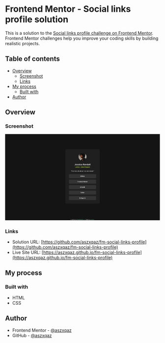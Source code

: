 # Frontend Mentor - Social links profile solution

This is a solution to the [Social links profile challenge on Frontend Mentor](https://www.frontendmentor.io/challenges/social-links-profile-UG32l9m6dQ). Frontend Mentor challenges help you improve your coding skills by building realistic projects.

## Table of contents

- [Overview](#overview)
  - [Screenshot](#screenshot)
  - [Links](#links)
- [My process](#my-process)
  - [Built with](#built-with)
- [Author](#author)

## Overview

### Screenshot

![](./screenshot.jpg)

### Links

- Solution URL: [https://github.com/aszxqaz/fm-social-links-profile](https://github.com/aszxqaz/fm-social-links-profile)
- Live Site URL: [https://aszxqaz.github.io/fm-social-links-profile](https://aszxqaz.github.io/fm-social-links-profile)

## My process

### Built with

- HTML
- CSS

## Author

- Frontend Mentor - [@aszxqaz](https://www.frontendmentor.io/profile/aszxqaz)
- GitHub - [@aszxqaz](https://www.github.com/aszxqaz)
